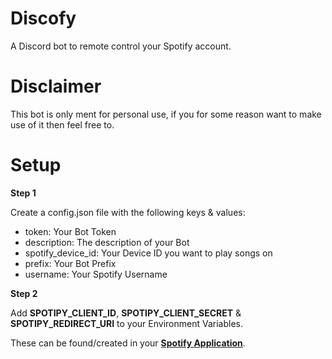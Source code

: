 # Discofy
A Discord bot to remote control your Spotify account.

# Disclaimer
This bot is only ment for personal use, if you for some reason want to make use of it then feel free to.

# Setup
**Step 1**

Create a config.json file with the following keys & values:

- token: Your Bot Token
- description: The description of your Bot
- spotify_device_id: Your Device ID you want to play songs on
- prefix: Your Bot Prefix
- username: Your Spotify Username

**Step 2**

Add **SPOTIPY_CLIENT_ID**, **SPOTIPY_CLIENT_SECRET** & **SPOTIPY_REDIRECT_URI** to your Environment Variables.

These can be found/created in your **[Spotify Application](https://developer.spotify.com/dashboard/login)**.

